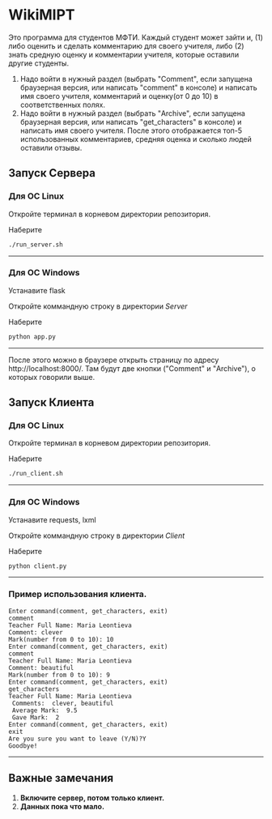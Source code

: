 # WikiMIPT

Это программа для студентов МФТИ. Каждый студент может зайти и, (1) либо оценить и сделать комментарию для своего учителя, либо (2) знать средную оценку и комментарии учителя, которые оставили другие студенты.

1. Надо войти в нужный раздел (выбрать "Comment", если запущена браузерная версия, или написать "comment" в консоле) и написать имя своего учителя, комментарий и оценку(от 0 до 10) в соответственных полях.
2. Надо войти в нужный раздел (выбрать "Archive", если запущена браузерная версия, или написать "get_characters" в консоле) и написать имя своего учителя. После этого отображается топ-5 использованных комментариев, средняя оценка и сколько людей оставили отзывы.

## Запуск Сервера

### Для ОС Linux

Откройте терминал в корневом директории репозитория.

Наберите 
```bat
./run_server.sh
```

---

### Для ОС Windows

Устанавите flask

Откройте коммандную строку в директории *Server*

Наберите
```bat
python app.py
```

---

После этого можно в браузере открыть страницу по адресу http://localhost:8000/. Там будут две кнопки ("Comment" и "Archive"), о которых говорили выше.

## Запуск Клиента

### Для ОС Linux

Откройте терминал в корневом директории репозитория.

Наберите 
```bat
./run_client.sh
```

---

### Для ОС Windows

Устанавите requests, lxml

Откройте коммандную строку в директории *Client*

Наберите
```bat
python client.py
```

---

### Пример использования клиента.

```console
Enter command(comment, get_characters, exit)
comment
Teacher Full Name: Maria Leontieva
Comment: clever
Mark(number from 0 to 10): 10
Enter command(comment, get_characters, exit)
comment
Teacher Full Name: Maria Leontieva
Comment: beautiful
Mark(number from 0 to 10): 9
Enter command(comment, get_characters, exit)
get_characters
Teacher Full Name: Maria Leontieva
 Comments:  clever, beautiful  
 Average Mark:  9.5  
 Gave Mark:  2 
Enter command(comment, get_characters, exit)
exit
Are you sure you want to leave (Y/N)?Y
Goodbye!
```

---

## Важные замечания
1. **Включите сервер, потом только клиент.**
2. **Данных пока что мало.**

